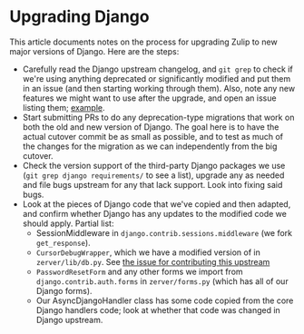 # Upgrading Django

This article documents notes on the process for upgrading Zulip to
new major versions of Django.  Here are the steps:

* Carefully read the Django upstream changelog, and `git grep` to
  check if we're using anything deprecated or significantly modified
  and put them in an issue (and then starting working through them).
  Also, note any new features we might want to use after the upgrade,
  and open an issue listing them;
  [example](https://github.com/zulip/zulip/issues/2564).
* Start submitting PRs to do any deprecation-type migrations that work
  on both the old and new version of Django.  The goal here is to have
  the actual cutover commit be as small as possible, and to test as
  much of the changes for the migration as we can independently from
  the big cutover.
* Check the version support of the third-party Django packages we use
  (`git grep django requirements/` to see a list), upgrade any as
  needed and file bugs upstream for any that lack support.  Look into
  fixing said bugs.
* Look at the pieces of Django code that we've copied and then
  adapted, and confirm whether Django has any updates to the modified
  code we should apply.  Partial list:
  * SessionMiddleware in `django.contrib.sessions.middleware` (we fork `get_response`).
  * `CursorDebugWrapper`, which we have a modified version of in
    `zerver/lib/db.py`.  See
    [the issue for contributing this upstream](https://github.com/zulip/zulip/issues/974)
  * `PasswordResetForm` and any other forms we import from
    `django.contrib.auth.forms` in `zerver/forms.py` (which has all of
    our Django forms).
  * Our AsyncDjangoHandler class has some code copied from the core
    Django handlers code; look at whether that code was changed in
    Django upstream.
